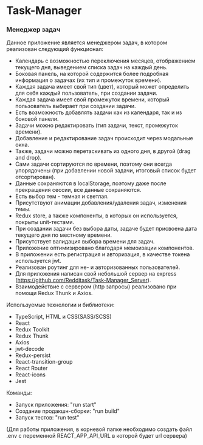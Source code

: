 # Task-Manager

### Менеджер задач ###

Данное приложение является менеджером задач, в котором реализован следующий функционал:
- Календарь с возможностью переключения месяцев, отображением текущего дня, выведением списка задач на каждый день.
- Боковая панель, на которой содержится более подробная информация о задачах (их тип и промежуток времени).
- Каждая задача имеет свой тип (цвет), который может определить для себя каждый пользователь, при создании задачи.
- Каждая задача имеет свой промежуток времени, который пользователь выбирает при создании задачи.
- Есть возможность добавлять задачи как из календаря, так и из боковой панели. 
- Задачи можно редактировать (тип задачи, текст, промежуток времени).
- Добавление и редактирование задач происходит через модальные окна.
- Также, задачи можно перетаскивать из одного дня, в другой (drag and drop).
- Сами задачи сортируются по времени, поэтому они всегда упорядочены (при добавлении новой задачи, итоговый список будет отсортирован).
- Данные сохраняются в localStorage, поэтому даже после прекращения сессии, все данные сохраняются.
- Есть выбор тем - темная и светлая.
- Присутствуют анимации добавления/удаления задач, изменения темы.
- Redux store, а также компоненты, в которых он используется, покрыты unit-тестами.
- При создании задачи без выбора даты, задаче будет присвоена дата текущего дня по местному времени.
- Присутствует валидация выбора времени для задач.
- Приложение оптимизировано благодаря мемоизации компонентов.
- В приложении есть регистрация и авторизация, в качестве токена используется jwt.
- Реализован роутинг для не- и авторизованных пользователей.
- Для приложения написан свой небольшой сервер на express (https://github.com/Redditask/Task-Manager_Server).
- Взаимодействие с сервером (http запросы) реализовано при помощи Redux Thunk и Axios.

Используемые технологии и библиотеки:
- TypeScript, HTML и CSS(SASS/SCSS)
- React
- Redux Toolkit
- Redux Thunk
- Axios
- jwt-decode
- Redux-persist
- React-transition-group
- React Router
- React-icons
- Jest

Команды:
- Запуск приложения: "run start"
- Создание продакшн-сборки: "run build"
- Запуск тестов: "run test"

(Для работы приложения, в корневой папке необходимо создать файл .env с переменной REACT_APP_API_URL в которой будет url сервера)
